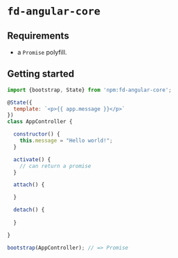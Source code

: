 # `fd-angular-core`

## Requirements

* a `Promise` polyfill.

## Getting started

```js
import {bootstrap, State} from 'npm:fd-angular-core';

@State({
  template: `<p>{{ app.message }}</p>`
})
class AppController {

  constructor() {
    this.message = "Hello world!";
  }

  activate() {
    // can return a promise
  }

  attach() {

  }

  detach() {
    
  }

}

bootstrap(AppController); // => Promise
```
